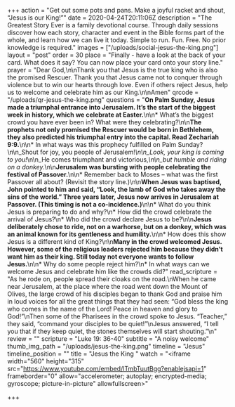 +++
action = "Get out some pots and pans.  Make a joyful racket and shout, “Jesus is our King!”"
date = 2020-04-24T20:11:06Z
description = "The Greatest Story Ever is a family devotional course.  Through daily sessions discover how each story, character and event in the Bible forms part of the whole, and learn how we can live it today. Simple to run. Fun. Free. No prior knowledge is required."
images = ["/uploads/social-jesus-the-king.png"]
layout = "post"
order = 30
place = "Finally - have a look at the back of your card. What does it say? You can now place your card onto your story line."
prayer = "Dear God,\n\nThank you that Jesus is the true king who is also the promised Rescuer. Thank you that Jesus came not to conquer through violence but to win our hearts through love. Even if others reject Jesus, help us to welcome and celebrate him as our King.\n\nAmen"
qrcode = "/uploads/qr-jesus-the-king.png"
questions = "**On Palm Sunday, Jesus made a triumphal entrance into Jerusalem. It’s the start of the biggest week in history, which we celebrate at Easter.**\n\n* What’s the biggest crowd you have ever been in? What were they celebrating?\n\n**The prophets not only promised the Rescuer would be born in Bethlehem, they also predicted his triumphal entry into the capital. Read Zechariah 9:9.**\n\n* In what ways was this prophecy fulfilled on Palm Sunday?\n\n_Shout for joy, you people of Jerusalem!_\n\n_Look, your king is coming to you!_\n\n_He comes triumphant and victorious,_\n\n_but humble and riding on a donkey._\n\n**Jerusalem was bursting with people celebrating the festival of Passover.**\n\n* Remember back to Moses – what was the first Passover all about? (Revisit the story line.)\n\n**When Jesus was baptised, John pointed to him and said, “Look, the lamb of God who takes away the sins of the world.” Three years later, Jesus now arrives in Jerusalem at Passover. (This timing is not a co-incidence.)**\n\n* What do you think Jesus is preparing to do and why?\n* How did the crowd celebrate the arrival of Jesus?\n* Who did the crowd declare Jesus to be?\n\n**Jesus deliberately chose to ride, not on a warhorse, but on a donkey, which was an animal known for its gentleness and humility.**\n\n* How does this show Jesus is a different kind of King?\n\n**Many in the crowd welcomed Jesus. However, some of the religious leaders rejected him because they didn’t want him as their king. Still today not everyone wants to follow Jesus.**\n\n* Why do some people reject him?\n* In what ways can we welcome Jesus and celebrate him like the crowds did?"
read_scripture = "As he rode on, people spread their cloaks on the road.\nWhen he came near Jerusalem, at the place where the road went down the Mount of Olives, the large crowd of his disciples began to thank God and praise him in loud voices for all the great things that they had seen: “God bless the king who comes in the name of the Lord! Peace in heaven and glory to God!”\nThen some of the Pharisees in the crowd spoke to Jesus. “Teacher,” they said, “command your disciples to be quiet!”\nJesus answered, “I tell you that if they keep quiet, the stones themselves will start shouting.”\n"
review = ""
scripture = "Luke 19: 36-40"
subtitle = "A noisy welcome"
thumb_img_path = "/uploads/jesus-the-king.png"
timeline = "Jesus"
timeline_position = ""
title = "Jesus the King "
watch = "<iframe width=\"560\" height=\"315\" src=\"https://www.youtube.com/embed/lTmbTuutBgg?enablejsapi=1" frameborder=\"0\" allow=\"accelerometer; autoplay; encrypted-media; gyroscope; picture-in-picture\" allowfullscreen></iframe>"

+++
